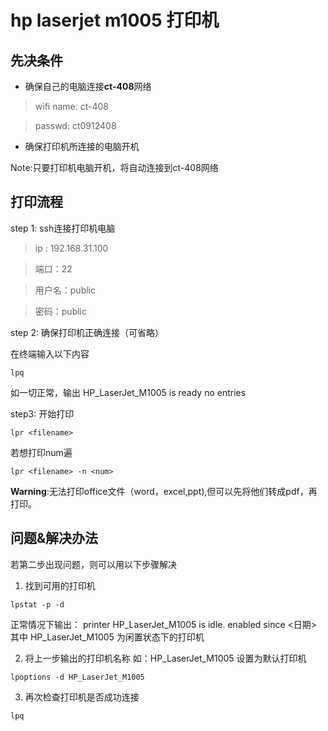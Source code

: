 # hp laserjet m1005 打印机
## 先决条件
- 确保自己的电脑连接**ct-408**网络
> wifi name: ct-408

> passwd: ct0912408
- 确保打印机所连接的电脑开机

Note:只要打印机电脑开机，将自动连接到ct-408网络

## 打印流程

step 1: ssh连接打印机电脑
 >ip : 192.168.31.100
 
 > 端口：22
  
 >用户名：public
 
 >密码：public

step 2: 确保打印机正确连接（可省略）

在终端输入以下内容
```
lpq
```
如一切正常，输出
HP_LaserJet_M1005 is ready
 no entries

step3: 开始打印

```
lpr <filename>
```
若想打印num遍
```
lpr <filename> -n <num>
```

**Warning**:无法打印office文件（word，excel,ppt),但可以先将他们转成pdf，再打印。

## 问题&解决办法
若第二步出现问题，则可以用以下步骤解决
1. 找到可用的打印机


```
lpstat -p -d
```
正常情况下输出：
printer HP_LaserJet_M1005 is idle.  enabled since <日期>
其中  HP_LaserJet_M1005 为闲置状态下的打印机

2. 将上一步输出的打印机名称 如：HP_LaserJet_M1005 设置为默认打印机
```
lpoptions -d HP_LaserJet_M1005
```
3. 再次检查打印机是否成功连接
```
lpq 
```

